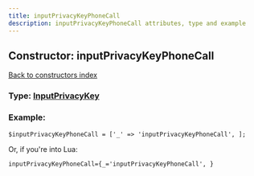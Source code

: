 ```yaml
---
title: inputPrivacyKeyPhoneCall
description: inputPrivacyKeyPhoneCall attributes, type and example
---
```

## Constructor: inputPrivacyKeyPhoneCall  
[Back to constructors index](index.md)






### Type: [InputPrivacyKey](../types/InputPrivacyKey.md)


### Example:

```
$inputPrivacyKeyPhoneCall = ['_' => 'inputPrivacyKeyPhoneCall', ];
```  

Or, if you're into Lua:  


```
inputPrivacyKeyPhoneCall={_='inputPrivacyKeyPhoneCall', }

```


